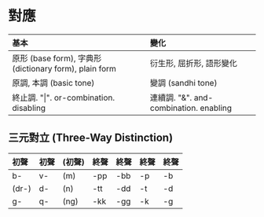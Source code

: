 # 對應

| 基本 | 變化 |
| :--- | :--- |
| 原形 \(base form\), 字典形 \(dictionary form\), plain form | 衍生形, 屈折形, 語形變化 |
| 原調, 本調 \(basic tone\) | 變調 \(sandhi tone\) |
| 終止調. "\|". or-combination. disabling | 連續調. "&". and-combination. enabling |

## 三元對立 \(Three-Way Distinction\)

| 初聲 | 初聲 | \(初聲\) | 終聲 | 終聲 | 終聲 | 終聲 |
| :--- | :--- | :--- | :--- | :--- | :--- | :--- |
| b- | v- | \(m\) | -pp | -bb | -p | -b |
| \(dr-\) | d- | \(n\) | -tt | -dd | -t | -d |
| g- | q- | \(ng\) | -kk | -gg | -k | -g |


